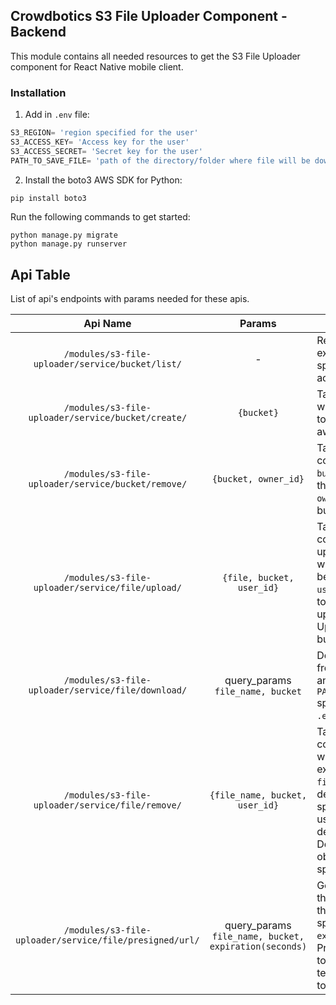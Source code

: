 ## Crowdbotics S3 File Uploader Component - Backend

This module contains all needed resources to get the S3 File Uploader component for React
Native mobile client.



### Installation
1. Add in `.env` file:

```py
S3_REGION= 'region specified for the user'
S3_ACCESS_KEY= 'Access key for the user'
S3_ACCESS_SECRET= 'Secret key for the user'
PATH_TO_SAVE_FILE= 'path of the directory/folder where file will be downloaded'
```
2. Install the boto3 AWS SDK for Python:

```py
pip install boto3
```

Run the following commands to get started:

```
python manage.py migrate
python manage.py runserver
```


## Api Table
List of api's endpoints with params needed for these apis.

|                        Api Name                         |                        Params                         | Description                                                                                                                              |
|:-------------------------------------------------------:|:-----------------------------------------------------:|------------------------------------------------------------------------------------------------------------------------------------------|
|    `/modules/s3-file-uploader/service/bucket/list/`     |                           -                           | Retrieve the list of existing buckets specified to the account.                                                                          |
|   `/modules/s3-file-uploader/service/bucket/create/`    |                      `{bucket}`                       | Takes a object with `bucket` name to be created on aws.                                                                                  |
|   `/modules/s3-file-uploader/service/bucket/remove/`    |                 `{bucket, owner_id}`                  | Takes object containing the `bucket` name of the bucket and `owner_id` of the bucket owner.                                              |
|    `/modules/s3-file-uploader/service/file/upload/`     |                   `{file, bucket, user_id}`                    | Takes an object containing `file` to upload and `bucket` where the file will be uploaded. `user_id` specified to the user who is uploading the file. Uploads file to the bucket. |
|   `/modules/s3-file-uploader/service/file/download/`    |           query_params `file_name, bucket`            | Downloads file from the bucket and saves it at `PATH_TO_SAVE_FILE` specified in the `.env` file.                                         |
|    `/modules/s3-file-uploader/service/file/remove/`     |                 `{file_name, bucket, user_id}`                 | Takes an object containing `bucket` where the file exist and `file_name` to be deleted. `user_id` specified to the user who is deleting the file. Deletes the s3 object from the specified bucket. |
| `/modules/s3-file-uploader/service/file/presigned/url/` | query_params `file_name, bucket, expiration(seconds)` | Generates link for the `file_name` with the time limit specified through `expiration` time.  Presigned URLs is to grant a user temporary access to an S3 object.                                            |
